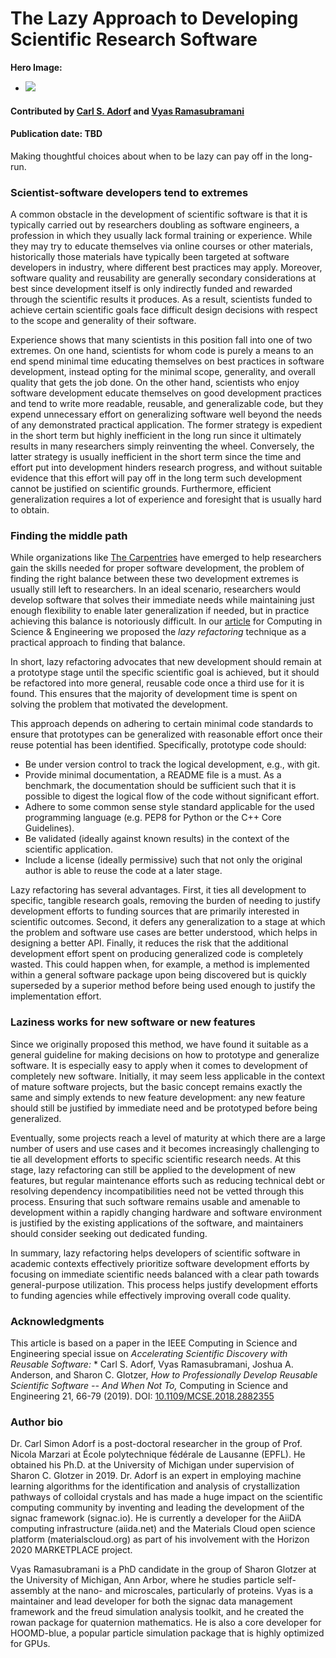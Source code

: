 # The Lazy Approach to Developing Scientific Research Software

**Hero Image:**

 - <img src='https://github.com/betterscientificsoftware/images/raw/master/Blog_032420_StoneMasonry.png' />

#### Contributed by [Carl S. Adorf](https://github.com/csadorf "Carl S. Adorf GitHub Profile") and [Vyas Ramasubramani](https://github.com/vyasr "Vyas Ramasubramani GitHub Profile")

#### Publication date: TBD

Making thoughtful choices about when to be lazy can pay off in the long-run.

### Scientist-software developers tend to extremes

A common obstacle in the development of scientific software is that it
is typically carried out by researchers doubling as software
engineers, a profession in which they usually lack formal training or
experience. While they may try to educate themselves via online
courses or other materials, historically those materials have
typically been targeted at software developers in industry, where
different best practices may apply. Moreover, software quality and
reusability are generally secondary considerations at best since
development itself is only indirectly funded and rewarded through the
scientific results it produces. As a result, scientists funded to
achieve certain scientific goals face difficult design decisions with
respect to the scope and generality of their software.

Experience shows that many scientists in this position fall into one
of two extremes. On one hand, scientists for whom code is purely a
means to an end spend minimal time educating themselves on best
practices in software development, instead opting for the minimal
scope, generality, and overall quality that gets the job done. On the
other hand, scientists who enjoy software development educate
themselves on good development practices and tend to write more
readable, reusable, and generalizable code, but they expend
unnecessary effort on generalizing software well beyond the needs of
any demonstrated practical application. The former strategy is
expedient in the short term but highly inefficient in the long run
since it ultimately results in many researchers simply reinventing the
wheel. Conversely, the latter strategy is usually inefficient in the
short term since the time and effort put into development hinders
research progress, and without suitable evidence that this effort will
pay off in the long term such development cannot be justified on
scientific grounds. Furthermore, efficient generalization requires a
lot of experience and foresight that is usually hard to obtain.

### Finding the middle path

While organizations like [The Carpentries](https://carpentries.org/)
have emerged to help researchers gain the skills needed for proper
software development, the problem of finding the right balance between
these two development extremes is usually still left to
researchers. In an ideal scenario, researchers would develop software
that solves their immediate needs while maintaining just enough
flexibility to enable later generalization if needed, but in practice
achieving this balance is notoriously difficult. In our
[article](https://doi.org/10.1109/MCSE.2018.2882355) for Computing in
Science & Engineering we proposed the *lazy refactoring* technique as
a practical approach to finding that balance.

In short, lazy refactoring advocates that new development should
remain at a prototype stage until the specific scientific goal is
achieved, but it should be refactored into more general, reusable code
once a third use for it is found. This ensures that the majority of
development time is spent on solving the problem that motivated the
development.

This approach depends on adhering to certain minimal code standards to
ensure that prototypes can be generalized with reasonable effort once
their reuse potential has been identified. Specifically, prototype
code should:
* Be under version control to track the logical development, e.g.,
  with git.
* Provide minimal documentation, a README file is a must. As a
  benchmark, the documentation should be sufficient such that it is
  possible to digest the logical flow of the code without significant
  effort.
* Adhere to some common sense style standard applicable for the used
  programming language (e.g. PEP8 for Python or the C++ Core
  Guidelines).
* Be validated (ideally against known results) in the context of the
  scientific application.
* Include a license (ideally permissive) such that not only the
  original author is able to reuse the code at a later stage.

Lazy refactoring has several advantages. First, it ties all
development to specific, tangible research goals, removing the burden
of needing to justify development efforts to funding sources that are
primarily interested in scientific outcomes. Second, it defers any
generalization to a stage at which the problem and software use cases
are better understood, which helps in designing a better API. Finally,
it reduces the risk that the additional development effort spent on
producing generalized code is completely wasted. This could happen
when, for example, a method is implemented within a general software
package upon being discovered but is quickly superseded by a superior
method before being used enough to justify the implementation effort.

### Laziness works for new software or new features

Since we originally proposed this method, we have found it suitable as
a general guideline for making decisions on how to prototype and
generalize software. It is especially easy to apply when it comes to
development of completely new software. Initially, it may seem less
applicable in the context of mature software projects, but the basic
concept remains exactly the same and simply extends to new feature
development: any new feature should still be justified by immediate
need and be prototyped before being generalized.

Eventually, some projects reach a level of maturity at which there are
a large number of users and use cases and it becomes increasingly
challenging to tie all development efforts to specific scientific
research needs. At this stage, lazy refactoring can still be applied
to the development of new features, but regular maintenance efforts
such as reducing technical debt or resolving dependency
incompatibilities need not be vetted through this process. Ensuring
that such software remains usable and amenable to development within a
rapidly changing hardware and software environment is justified by the
existing applications of the software, and maintainers should consider
seeking out dedicated funding.

In summary, lazy refactoring helps developers of scientific software
in academic contexts effectively prioritize software development
efforts by focusing on immediate scientific needs balanced with a
clear path towards general-purpose utilization. This process helps
justify development efforts to funding agencies while effectively
improving overall code quality.

### Acknowledgments

This article is based on a paper in the IEEE Computing in Science and
Engineering special issue on *Accelerating Scientific Discovery with
Reusable Software:* * Carl S. Adorf, Vyas Ramasubramani, Joshua
A. Anderson, and Sharon C. Glotzer, *How to Professionally Develop
Reusable Scientific Software -- And When Not To,* Computing in Science
and Engineering 21, 66-79 (2019). DOI:
[10.1109/MCSE.2018.2882355](https://doi.org/10.1109/MCSE.2018.2882355)


### Author bio

Dr. Carl Simon Adorf is a post-doctoral researcher in the group of
Prof. Nicola Marzari at École polytechnique fédérale de Lausanne
(EPFL). He obtained his Ph.D. at the University of Michigan under
supervision of Sharon C. Glotzer in 2019. Dr. Adorf is an expert in
employing machine learning algorithms for the identification and
analysis of crystallization pathways of colloidal crystals and has
made a huge impact on the scientific computing community by inventing
and leading the development of the signac framework (signac.io). He is
currently a developer for the AiiDA computing infrastructure
(aiida.net) and the Materials Cloud open science platform
(materialscloud.org) as part of his involvement with the Horizon 2020
MARKETPLACE project.

Vyas Ramasubramani is a PhD candidate in the group of Sharon Glotzer
at the University of Michigan, Ann Arbor, where he studies particle
self-assembly at the nano- and microscales, particularly of
proteins. Vyas is a maintainer and lead developer for both the signac
data management framework and the freud simulation analysis toolkit,
and he created the rowan package for quaternion mathematics. He is
also a core developer for HOOMD-blue, a popular particle simulation
package that is highly optimized for GPUs.

<!---
Publish: preview
RSS update: 
Categories: Planning, Development
Topics: Software Engineering, Requirements, Refactoring
Tags: bssw-blog-article
Level: 2
Prerequisites: default
Aggregate: none
--->